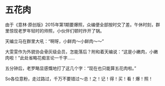 # 五花肉

由于《意林·原创版》2015年第1期要爆照，众编便全部按时交了差。午休时刻，群里惊现老罗年轻时的帅照，小伙伴们顿时炸开了锅。 

天编立马在群里大吼：“啊呀，小鲜肉～小鲜肉～～” 

大雯雯作为外貌协会骨灰级会员，怎能落后？附和着天编说：“这是小嫩肉，小嫩肉啦！”此处省略花痴言论一千字…… 

五分钟后，老罗略显感慨地打了这几个字：“现在也只能算五花肉啦。” 

So各位意粉，走过路过，千万不要错过～总！之！记！得！买！看！爆！照！